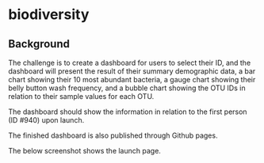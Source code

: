 # biodiversity

## Background 
The challenge is to create a dashboard for users to select their ID, and the dashboard will present the result of their summary demographic data, a bar chart showing their 10 most abundant bacteria, a gauge chart showing their belly button wash frequency, and a bubble chart showing the OTU IDs in relation to their sample values for each OTU. 

The dashboard should show the information in relation to the first person (ID #940) upon launch. 

The finished dashboard is also published through Github pages.  

The below screenshot shows the launch page. 



